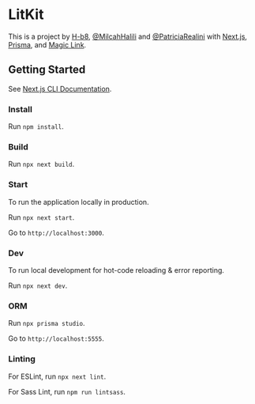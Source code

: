 # LitKit

This is a project by [H-b8](https://github.com/H-b8), [@MilcahHalili](https://github.com/MilcahHalili/) and [@PatriciaRealini](https://github.com/PatriciaRealini) with [Next.js](https://nextjs.org/), [Prisma](https://www.prisma.io/), and [Magic Link](https://magic.link/).

## Getting Started

See [Next.js CLI Documentation](https://nextjs.org/docs/api-reference/cli).


### Install

Run `npm install`.


### Build

Run `npx next build`.


### Start

To run the application locally in production.

Run `npx next start`.

Go to `http://localhost:3000`.


### Dev

To run local development for hot-code reloading & error reporting.

Run `npx next dev`.


### ORM

Run `npx prisma studio`.

Go to `http://localhost:5555`.


### Linting

For ESLint, run `npx next lint`.

For Sass Lint, run `npm run lintsass`.
